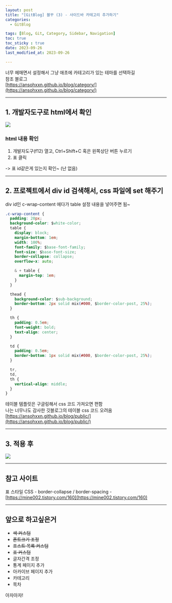 ```yaml
---
layout: post
title: "[GitBlog] 블꾸 (3) - 사이드바 카테고리 추가하기"
categories: 
  - GitBlog

tags: [Blog, Git, Category, Sidebar, Navigation]
toc: true
toc_sticky : true
date: 2023-09-26
last_modified_at: 2023-09-26

---
```

너무 헤매면서 설정해서 그냥 애초에 카테고리가 있는 테마를 선택하길  
참조 블로그  
[https://ansohxxn.github.io/blog/category/](https://ansohxxn.github.io/blog/category/)



---
## 1. 개발자도구로 html에서 확인
![]({{site.baseurl}}/images/230920/2.png)  
### html 내용 확인
1. 개발자도구(f12) 열고, Ctrl+Shift+C 혹은 왼쪽상단 버튼 누르기
2. 표 클릭   

-> 표 id같은게 있는지 확인~ (난 없음) 

---

## 2. 프로젝트에서 div id 검색해서, css 파일에 set 해주기
div id인 c-wrap-content 에다가 table 설정 내용을 넣어주면 됨~
```` css
.c-wrap-content {
  padding: 20px;
  background-color: $white-color;
  table {
    display: block;
    margin-bottom: 1em;
    width: 100%;
    font-family: $base-font-family;
    font-size: $base-font-size;
    border-collapse: collapse;
    overflow-x: auto;

    & + table {
      margin-top: 1em;
    }
  }

  thead {
    background-color: $sub-background;
    border-bottom: 2px solid mix(#000, $border-color-post, 25%);
  }

  th {
    padding: 0.5em;
    font-weight: bold;
    text-align: center;
  }

  td {
    padding: 0.5em;
    border-bottom: 1px solid mix(#000, $border-color-post, 25%);
  }

  tr,
  td,
  th {
    vertical-align: middle;
  }
}
````

테이블 템플릿은 구글링해서 css 코드 가져오면 편함  
나는 너무나도 감사한 깃블로그의 테이블 css 코드 오려옴  
[https://ansohxxn.github.io/blog/public/](https://ansohxxn.github.io/blog/public/)

---
## 3. 적용 후
![]({{site.baseurl}}/images/230920/after.PNG)

---

## 참고 사이트
표 스타일 CSS - border-collapse / border-spacing - [https://mine002.tistory.com/160](https://mine002.tistory.com/160)

---

## 앞으로 하고싶은거
* ~~색 커스텀~~
* ~~폰트크기 조정~~
* ~~포스트 목록 커스텀~~
* ~~표 커스텀~~
* 글자간격 조정
* 통계 페이지 추가
* 아카이브 페이지 추가
* 카테고리
* 목차

아자아자!